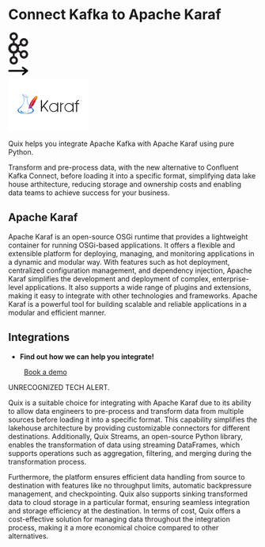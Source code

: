 # Connect Kafka to Apache Karaf

<div class="connect-images cards blog-grid-card" markdown>
<div>
<img src="../images/kafka_logo.png" width="40px" />
</div>
<div>
<img src="../images/arrow.svg" width="40px" />
</div>
<div>
<img src="./images/apache-karaf_1.jpg" />
</div>
</div>

Quix helps you integrate Apache Kafka with Apache Karaf using pure Python.

Transform and pre-process data, with the new alternative to Confluent Kafka Connect, before loading it into a specific format, simplifying data lake house arthitecture, reducing storage and ownership costs and enabling data teams to achieve success for your business.

## Apache Karaf

Apache Karaf is an open-source OSGi runtime that provides a lightweight container for running OSGi-based applications. It offers a flexible and extensible platform for deploying, managing, and monitoring applications in a dynamic and modular way. With features such as hot deployment, centralized configuration management, and dependency injection, Apache Karaf simplifies the development and deployment of complex, enterprise-level applications. It also supports a wide range of plugins and extensions, making it easy to integrate with other technologies and frameworks. Apache Karaf is a powerful tool for building scalable and reliable applications in a modular and efficient manner.

## Integrations

<div class="grid cards" markdown>

- __Find out how we can help you integrate!__

    <a class="md-button md-button--primary" href="https://share.hsforms.com/1iW0TmZzKQMChk0lxd_tGiw4yjw2?__hstc=175542013.2303933fbd746c0ac86d9ccbe9bc9100.1728383268831.1729603416735.1729620918855.31&__hssc=175542013.1.1729620918855&__hsfp=2132701734" target="_blank" style="margin:.5rem;">Book a demo</a>

</div>


UNRECOGNIZED TECH ALERT. 

Quix is a suitable choice for integrating with Apache Karaf due to its ability to allow data engineers to pre-process and transform data from multiple sources before loading it into a specific format. This capability simplifies the lakehouse architecture by providing customizable connectors for different destinations. Additionally, Quix Streams, an open-source Python library, enables the transformation of data using streaming DataFrames, which supports operations such as aggregation, filtering, and merging during the transformation process. 

Furthermore, the platform ensures efficient data handling from source to destination with features like no throughput limits, automatic backpressure management, and checkpointing. Quix also supports sinking transformed data to cloud storage in a particular format, ensuring seamless integration and storage efficiency at the destination. In terms of cost, Quix offers a cost-effective solution for managing data throughout the integration process, making it a more economical choice compared to other alternatives.

